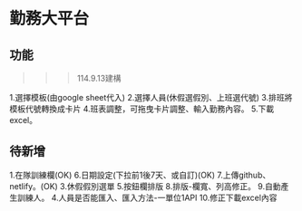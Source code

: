 # 勤務大平台

## 功能
>>> 114.9.13建構

1.選擇模板(由google sheet代入)
2.選擇人員(休假選假別、上班選代號)
3.排班將模板代號轉換成卡片
4.班表調整，可拖曳卡片調整、輸入勤務內容。
5.下載excel。

## 待新增

1.在隊訓練欄(OK)
6.日期設定(下拉前1後7天、或自訂)(OK)
7.上傳github、netlify。(OK)
3.休假假別選單
5.按鈕欄排版
8.排版-欄寬、列高修正。
9.自動產生訓練人。
4.人員是否能匯入、匯入方法-一單位1API
10.修正下載excel內容